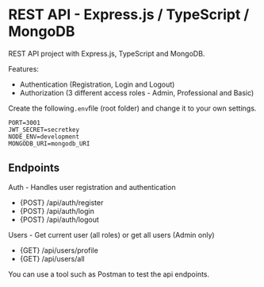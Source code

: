 # REST API - Express.js / TypeScript / MongoDB

REST API project with Express.js, TypeScript and MongoDB.

Features:
- Authentication (Registration, Login and Logout)
- Authorization (3 different access roles - Admin, Professional and Basic)

Create the following`.env`file (root folder) and change it to your own settings.

```
PORT=3001
JWT_SECRET=secretkey
NODE_ENV=development
MONGODB_URI=mongodb_URI
```

## Endpoints
Auth - Handles user registration and authentication
- {POST} /api/auth/register
- {POST} /api/auth/login
- {POST} /api/auth/logout

Users - Get current user (all roles) or get all users (Admin only)
- {GET} /api/users/profile
- {GET} /api/users/all

You can use a tool such as Postman to test the api endpoints.

